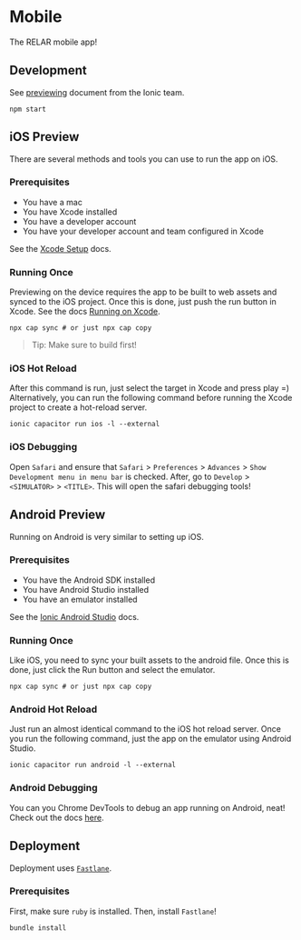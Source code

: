 # Mobile

The RELAR mobile app!

## Development

See [previewing](https://ionicframework.com/docs/developing/previewing) document from the Ionic team.

```
npm start
```

## iOS Preview

There are several methods and tools you can use to run the app on iOS.

### Prerequisites

- You have a mac
- You have Xcode installed
- You have a developer account
- You have your developer account and team configured in Xcode

See the [Xcode Setup](https://ionicframework.com/docs/developing/ios#xcode-setup) docs.

### Running Once

Previewing on the device requires the app to be built to web assets and synced to the iOS project. Once this is done, just push the run button in Xcode. See the docs [Running on Xcode](https://ionicframework.com/docs/developing/ios#running-with-xcode).

```
npx cap sync # or just npx cap copy
```

> Tip: Make sure to build first!

### iOS Hot Reload

After this command is run, just select the target in Xcode and press play =) Alternatively, you can run the following command before running the Xcode project to create a hot-reload server.

```
ionic capacitor run ios -l --external
```

### iOS Debugging

Open `Safari` and ensure that `Safari` > `Preferences` > `Advances` > `Show Development menu in menu bar` is checked. After, go to `Develop` > `<SIMULATOR>` > `<TITLE>`. This will open the safari debugging tools!

## Android Preview

Running on Android is very similar to setting up iOS.

### Prerequisites

- You have the Android SDK installed
- You have Android Studio installed
- You have an emulator installed

See the [Ionic Android Studio](https://ionicframework.com/docs/developing/android#android-studio) docs.

### Running Once

Like iOS, you need to sync your built assets to the android file. Once this is done, just click the Run button and select the emulator.

```
npx cap sync # or just npx cap copy
```

### Android Hot Reload

Just run an almost identical command to the iOS hot reload server. Once you run the following command, just the app on the emulator using Android Studio.

```
ionic capacitor run android -l --external
```

### Android Debugging

You can you Chrome DevTools to debug an app running on Android, neat! Check out the docs [here](https://ionicframework.com/docs/developing/android#using-chrome-devtools).

## Deployment

Deployment uses [`Fastlane`](https://docs.fastlane.tools/).

### Prerequisites

First, make sure `ruby` is installed. Then, install `Fastlane`!

```
bundle install
```
